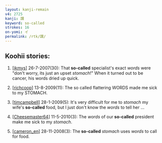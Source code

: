 ```yaml
---
layout: kanji-remain
v4: 2725
kanji: 謂
keyword: so-called
strokes: 16
on-yomi: イ
permalink: /rtk/謂/
---
```


## Koohii stories: 

1) [<a href="http://kanji.koohii.com/profile/ikmys">ikmys</a>] 26-7-2007(30): That<strong> so-called</strong> specialist&#039;s exact <em>words</em> were &quot;don&#039;t worry, its just an upset <em>stomach</em>!&quot; When it turned out to be cancer, his words dried up quick.

2) [<a href="http://kanji.koohii.com/profile/richcoop">richcoop</a>] 13-8-2009(11): The so called flattering WORDS made me sick to my STOMACH.

3) [<a href="http://kanji.koohii.com/profile/timcampbell">timcampbell</a>] 28-1-2009(5): It&#039;s very difficult for me to <em>stomach</em> my wife&#039;s<strong> so-called</strong> food, but I just don&#039;t know the <em>words</em> to tell her ...

4) [<a href="http://kanji.koohii.com/profile/Cheesemaster64">Cheesemaster64</a>] 11-5-2010(3): The <em>words</em> of our<strong> so-called</strong> president make me sick to my <em>stomach</em>.

5) [<a href="http://kanji.koohii.com/profile/cameron_en">cameron_en</a>] 28-11-2008(3): The<strong> so-called</strong> <em>stomach</em> uses <em>words</em> to call for food.


